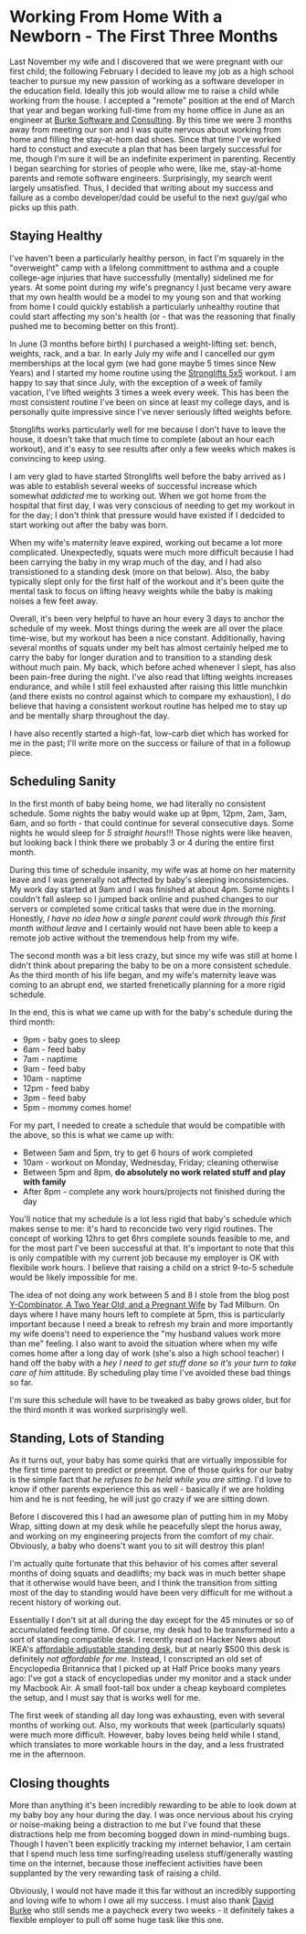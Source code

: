 # Working From Home With a Newborn - The First Three Months

Last November my wife and I discovered that we were pregnant with our first child; the following February I decided to leave my job as a high school teacher to pursue my new passion of working as a software developer in the education field. Ideally this job would allow me to raise a child while working from the house. I accepted a "remote" position at the end of March that year and began working full-time from my home office in June as an engineer at [Burke Software and Consulting](http://www.burkesoftware.com). By this time we were 3 months away from meeting our son and I was quite nervous about working from home and filling the stay-at-hom dad shoes. Since that time I've worked hard to constuct and execute a plan that has been largely successful for me, though I'm sure it will be an indefinite experiment in parenting. Recently I began searching for stories of people who were, like me, stay-at-home parents and remote software engineers. Surprisingly, my search went largely unsatisfied. Thus, I decided that writing about my success and failure as a combo developer/dad could be useful to the next guy/gal who picks up this path. 

## Staying Healthy

I've haven't been a particularly healthy person, in fact I'm squarely in the "overweight" camp with a lifelong committment to asthma and a couple college-age injuries that have successfully (mentally) sidelined me for years. At some point during my wife's pregnancy I just became very aware that my own health would be a model to my young son and that working from home I could quickly establish a particularly unhealthy routine that could start affecting my son's health (or - that was the reasoning that finally pushed me to becoming better on this front). 

In June (3 months before birth) I purchased a weight-lifting set: bench, weights, rack, and a bar. In early July my wife and I cancelled our gym memberships at the local gym (we had gone maybe 5 times since New Years) and I started my home routine using the [Stronglifts 5x5](http://www.stronglifts.com) workout. I am happy to say that since July, with the exception of a week of family vacation, I've lifted weights 3 times a week every week. This has been the most consistent routine I've been on since at least my college days, and is personally quite impressive since I've never seriously lifted weights before. 

Stonglifts works particularly well for me because I don't have to leave the house, it doesn't take that much time to complete (about an hour each workout), and it's easy to see results after only a few weeks which makes is convincing to keep using. 

I am very glad to have started Stronglifts well before the baby arrived as I was able to establish several weeks of successful increase which somewhat *addicted* me to working out. When we got home from the hospital that first day, I was very conscious of needing to get my workout in for the day; I don't think that pressure would have existed if I dedcided to start working out after the baby was born. 

When my wife's maternity leave expired, working out became a lot more complicated. Unexpectedly, squats were much more difficult because I had been carrying the baby in my wrap much of the day, and I had also transistioned to a standing desk (more on that below). Also, the baby typically slept only for the first half of the workout and it's been quite the mental task to focus on lifting heavy weights while the baby is making noises a few feet away. 

Overall, it's been very helpful to have an hour every 3 days to anchor the schedule of my week. Most things during the week are all over the place time-wise, but my workout has been a nice constant. Additionally, having several months of squats under my belt has almost certainly helped me to carry the baby for longer duration and to transition to a standing desk without much pain. My back, which before ached whenever I slept, has also been pain-free during the night. I've also read that lifting weights increases endurance, and while I still feel exhausted after raising this little munchkin (and there exists no control against which to compare my exhaustion), I do believe that having a consistent workout routine has helped me to stay up and be mentally sharp throughout the day. 

I have also recently started a high-fat, low-carb diet which has worked for me in the past; I'll write more on the success or failure of that in a followup piece. 

## Scheduling Sanity

In the first month of baby being home, we had literally no consistent schedule. Some nights the baby would wake up at 9pm, 12pm, 2am, 3am, 6am, and so forth - that could continue for several consecutive days. Some nights he would sleep for *5 straight hours*!!! Those nights were like heaven, but looking back I think there we probably 3 or 4 during the entire first month. 

During this time of schedule insanity, my wife was at home on her maternity leave and I was generally not affected by baby's sleeping inconsistencies. My work day started at 9am and I was finished at about 4pm. Some nights I couldn't fall asleep so I jumped back online and pushed changes to our servers or completed some critical tasks that were due in the morning. Honestly, *I have no idea how a single parent could work through this first month without leave* and I certainly would not have been able to keep a remote job active without the tremendous help from my wife. 

The second month was a bit less crazy, but since my wife was still at home I didn't think about preparing the baby to be on a more consistent schedule. As the third month of his life began, and my wife's maternity leave was coming to an abrupt end, we started frenetically planning for a more rigid schedule. 

In the end, this is what we came up with for the baby's schedule during the third month:

- 9pm - baby goes to sleep
- 6am - feed baby
- 7am - naptime
- 9am - feed baby
- 10am - naptime
- 12pm - feed baby
- 3pm - feed baby
- 5pm - mommy comes home!

For my part, I needed to create a schedule that would be compatible with the above, so this is what we came up with:

- Between 5am and 5pm, try to get 6 hours of work completed
- 10am - workout on Monday, Wednesday, Friday; cleaning otherwise
- Between 5pm and 8pm, **do absolutely no work related stuff and play with family**
- After 8pm - complete any work hours/projects not finished during the day

You'll notice that my schedule is a lot less rigid that baby's schedule which makes sense to me: it's hard to reconcide two very rigid routines. The concept of working 12hrs to get 6hrs complete sounds feasible to me, and for the most part I've been successful at that. It's important to note that this is only compatible with my current job because my employer is OK with flexibile work hours. I believe that raising a child on a strict 9-to-5 schedule would be likely impossible for me. 

The idea of not doing any work between 5 and 8 I stole from the blog post [Y-Combinator, A Two Year Old, and a Pregnant Wife](http://tiempoapp.com/y-combinator-a-two-year-old-and-a-pregnant-wife) by Tad Milburn. On days where I have many hours left to complete at 5pm, this is particularly important because I need a break to refresh my brain and more importantly my wife doens't need to experience the "my husband values work more than me" feeling. I also want to avoid the situation where when my wife comes home after a long day of work (she's also a high school teacher) I hand off the baby with a *hey I need to get stuff done so it's your turn to take care of him* attitude. By scheduling play time I've avoided these bad things so far. 

I'm sure this schedule will have to be tweaked as baby grows older, but for the third month it was worked surprisingly well. 

## Standing, Lots of Standing
As it turns out, your baby has some quirks that are virtually impossible for the first time parent to predict or preempt. One of those quirks for our baby is the simple fact that *he refuses to be held while you are sitting*. I'd love to know if other parents experience this as well - basically if we are holding him and he is not feeding, he will just go crazy if we are sitting down. 

Before I discovered this I had an awesome plan of putting him in my Moby Wrap, sitting down at my desk while he peacefully slept the horus away, and working on my engineering projects from the comfort of my chair. Obviously, a baby who doens't want you to sit will destroy this plan!

I'm actually quite fortunate that this behavior of his comes after several months of doing squats and deadlifts; my back was in much better shape that it otherwise would have been, and I think the transition from sitting most of the day to standing would have been very difficult for me without a recent history of working out. 

Essentially I don't sit at all during the day except for the 45 minutes or so of accumulated feeding time. Of course, my desk had to be transformed into a sort of standing compatible desk. I recently read on Hacker News about IKEA's [affordable adjustable standing desk](https://news.ycombinator.com/item?id=8552613), but at nearly $500 this desk is definitely *not affordable for me*. Instead, I conscripted an old set of Encyclopedia Britannica that I picked up at Half Price books many years ago: I've got a stack of encyclopedias under my monitor and a stack under my Macbook Air. A small foot-tall box under a cheap keyboard completes the setup, and I must say that is works well for me. 

The first week of standing all day long was exhausting, even with several months of working out. Also, my workouts that week (particularly squats) were much more difficult. However, baby loves being held while I stand, which translates to more workable hours in the day, and a less frustrated me in the afternoon. 

## Closing thoughts
More than anything it's been incredibly rewarding to be able to look down at my baby boy any hour during the day. I was once nervious about his crying or noise-making being a distraction to me but I've found that these distractions help me from becoming bogged down in mind-numbing bugs. Though I haven't been explicitly tracking my internet behavior, I am certain that I spend much less time surfing/reading useless stuff/generally wasting time on the internet, because those ineffecient activities have been supplanted by the very rewarding task of raising a child.

Obviously, I would not have made it this far without an incredibly supporting and loving wife to whom I owe all my success. I must also thank [David Burke](http://davidmburke.com/) who still sends me a paycheck every two weeks - it definitely takes a flexible employer to pull off some huge task like this one. 